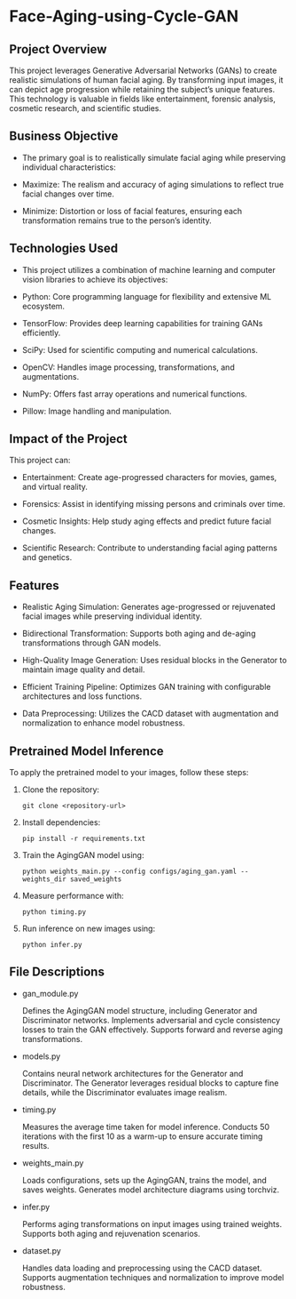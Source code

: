 # Face-Aging-using-Cycle-GAN

## Project Overview

  This project leverages Generative Adversarial Networks (GANs) to create realistic simulations of human facial aging. By transforming input images, it can depict age progression while retaining the subject’s unique features. This technology is valuable in fields like entertainment, forensic analysis, cosmetic research, and scientific studies.

## Business Objective

  - The primary goal is to realistically simulate facial aging while preserving individual characteristics:

  - Maximize: The realism and accuracy of aging simulations to reflect true facial changes over time.

  - Minimize: Distortion or loss of facial features, ensuring each transformation remains true to the person’s identity.
 
## Technologies Used

  - This project utilizes a combination of machine learning and computer vision libraries to achieve its objectives:

  -  Python: Core programming language for flexibility and extensive ML ecosystem.

  -  TensorFlow: Provides deep learning capabilities for training GANs efficiently.

  -  SciPy: Used for scientific computing and numerical calculations.

  -  OpenCV: Handles image processing, transformations, and augmentations.

  -  NumPy: Offers fast array operations and numerical functions.

  -  Pillow: Image handling and manipulation.

## Impact of the Project

This project can:

  -  Entertainment: Create age-progressed characters for movies, games, and virtual reality.

  -  Forensics: Assist in identifying missing persons and criminals over time.

  -  Cosmetic Insights: Help study aging effects and predict future facial changes.

  -  Scientific Research: Contribute to understanding facial aging patterns and genetics.

## Features

- Realistic Aging Simulation: Generates age-progressed or rejuvenated facial images while preserving individual identity.

- Bidirectional Transformation: Supports both aging and de-aging transformations through GAN models.

- High-Quality Image Generation: Uses residual blocks in the Generator to maintain image quality and detail.

- Efficient Training Pipeline: Optimizes GAN training with configurable architectures and loss functions.

- Data Preprocessing: Utilizes the CACD dataset with augmentation and normalization to enhance model robustness.

## Pretrained Model Inference
To apply the pretrained model to your images, follow these steps:

1. Clone the repository:
   ```
   git clone <repository-url>
   ```
2. Install dependencies:
   ```
   pip install -r requirements.txt
   ```
3. Train the AgingGAN model using:
   ```
   python weights_main.py --config configs/aging_gan.yaml --weights_dir saved_weights
   ```
5. Measure performance with:
   ```
   python timing.py
   ```
7. Run inference on new images using:
   ```
   python infer.py
   ```
## File Descriptions

-  gan_module.py

      Defines the AgingGAN model structure, including Generator and Discriminator networks. Implements adversarial and cycle consistency losses to train the GAN effectively. Supports forward and reverse aging   transformations.

-  models.py

      Contains neural network architectures for the Generator and Discriminator. The Generator leverages residual blocks to capture fine details, while the Discriminator evaluates image realism.

-  timing.py

      Measures the average time taken for model inference. Conducts 50 iterations with the first 10 as a warm-up to ensure accurate timing results.

-  weights_main.py

      Loads configurations, sets up the AgingGAN, trains the model, and saves weights. Generates model architecture diagrams using torchviz.

-  infer.py

      Performs aging transformations on input images using trained weights. Supports both aging and rejuvenation scenarios.

-  dataset.py

      Handles data loading and preprocessing using the CACD dataset. Supports augmentation techniques and normalization to improve model robustness.
